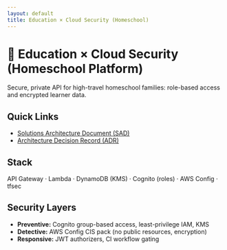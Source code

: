 ```yaml
---
layout: default
title: Education × Cloud Security (Homeschool)
---
```


# 🏫 Education × Cloud Security (Homeschool Platform)

Secure, private API for high-travel homeschool families: role-based access and encrypted learner data.

## Quick Links
- [Solutions Architecture Document (SAD)](SAD.md)
- [Architecture Decision Record (ADR)](ADR.md)

## Stack
API Gateway · Lambda · DynamoDB (KMS) · Cognito (roles) · AWS Config · tfsec

## Security Layers
- **Preventive:** Cognito group-based access, least-privilege IAM, KMS
- **Detective:** AWS Config CIS pack (no public resources, encryption)
- **Responsive:** JWT authorizers, CI workflow gating
